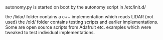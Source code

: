 autonomy.py is started on boot by the autonomy script in /etc/init.d/

the /lidar/ folder contains a c++ implementation which reads LIDAR (not used)
the /old/ folder contains testing scripts and earlier implementations. Some are open source scripts from Adafruit etc. examples which were tweaked to test individual implementations.
